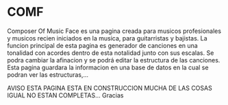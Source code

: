 # COMF
Composer Of Music Face es una pagina creada para musicos profesionales y musicos recien iniciados en la musica, para guitarristas y bajistas.
La funcion principal de esta pagina es generador de canciones en una tonalidad con acordes dentro de esta notalidad junto con sus escalas. Se podra cambiar la afinacion y se podrá editar la estructura de las canciones.
Esta pagina guardara la informacion en una base de datos en la cual se podran ver las estructuras,...

AVISO ESTA PAGINA ESTA EN CONSTRUCCION MUCHA DE LAS COSAS IGUAL NO ESTAN COMPLETAS... Gracias

